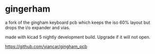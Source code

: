 # gingerham
a fork of the gingham keyboard pcb which keeps the iso 60% layout but drops the i/o expander and vias.

made with kicad 5 nightly development build. Upgrade if it will not open.

https://github.com/yiancar/gingham_pcb
